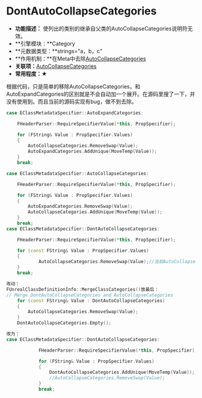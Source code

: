 # DontAutoCollapseCategories

- **功能描述：** 使列出的类别的继承自父类的AutoCollapseCategories说明符无效。
- **引擎模块：**Category
- **元数据类型：**strings="a，b，c"
- **作用机制：**在Meta中去除[AutoCollapseCategories](../../../Meta/DetailsPanel/AutoCollapseCategories.md)
- **关联项：**[AutoCollapseCategories](AutoCollapseCategories/AutoCollapseCategories.md)
- **常用程度：★**

根据代码，只是简单的移除AutoCollapseCategories，和AutoExpandCategories的区别就是不会自动加一个展开。在源码里搜了一下，并没有使用到。而且当前的源码实现有bug，做不到去除。

```cpp
case EClassMetadataSpecifier::AutoExpandCategories:

	FHeaderParser::RequireSpecifierValue(*this, PropSpecifier);

	for (FString& Value : PropSpecifier.Values)
	{
		AutoCollapseCategories.RemoveSwap(Value);
		AutoExpandCategories.AddUnique(MoveTemp(Value));
	}
	break;

case EClassMetadataSpecifier::AutoCollapseCategories:

	FHeaderParser::RequireSpecifierValue(*this, PropSpecifier);

	for (FString& Value : PropSpecifier.Values)
	{
		AutoExpandCategories.RemoveSwap(Value);
		AutoCollapseCategories.AddUnique(MoveTemp(Value));
	}
	break;
case EClassMetadataSpecifier::DontAutoCollapseCategories:

	FHeaderParser::RequireSpecifierValue(*this, PropSpecifier);

	for (const FString& Value : PropSpecifier.Values)
	{
			AutoCollapseCategories.RemoveSwap(Value);//当前AutoCollapseCategories的值还是空的。去除是没有用的
	}
	break;

改动：
FUnrealClassDefinitionInfo::MergeClassCategories()放最后：
// Merge DontAutoCollapseCategories and AutoCollapseCategories
	for (const FString& Value : DontAutoCollapseCategories)
	{
		AutoCollapseCategories.RemoveSwap(Value);
	}
	DontAutoCollapseCategories.Empty();

改为：
case EClassMetadataSpecifier::DontAutoCollapseCategories:

			FHeaderParser::RequireSpecifierValue(*this, PropSpecifier);

			for (FString& Value : PropSpecifier.Values)
			{
				DontAutoCollapseCategories.AddUnique(MoveTemp(Value));
				//AutoCollapseCategories.RemoveSwap(Value);
			}
			break;
```